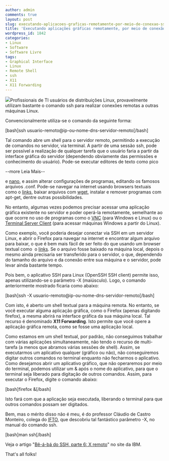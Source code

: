 ```yaml
---
author: admin
comments: true
layout: post
slug: executando-aplicacoes-graficas-remotamente-por-meio-de-conexao-ssh
title: 'Executando aplicações gráficas remotamente, por meio de conexão SSH: X11 Forwarding'
wordpress_id: 1842
categories:
- Linux
- Software
- Software Livre
tags:
- Graphical Interface
- Linux
- Remote Shell
- ssh
- X11
- X11 Forwarding
---
```


[![](http://manoelcampos.com/wp-content/uploads/ssh.jpg)](http://manoelcampos.com/wp-content/uploads/ssh.jpg)Profissionais de TI usuários de distribuições Linux, provavelmente utilizam bastante o comando ssh para realizar conexões remotas a outras máquinas Linux.

Convencionalmente utiliza-se o comando da seguinte forma:

[bash]ssh usuario-remoto@ip-ou-nome-dns-servidor-remoto[/bash]

Tal comando abre um shell para o servidor remoto, permitindo a execução de comandos no servidor, via terminal. A partir de uma sessão ssh, pode ser possível a realização de qualquer tarefa que o usuário faria a partir da interface gráfica do servidor (dependendo obviamente das permissões e conhecimento do usuário). Pode-se executar editores de texto como pico


--more Leia Mais--


 e [nano](http://www.nano-editor.org/), e assim alterar configurações de programas, editando os famosos arquivos .conf. Pode-se navegar na internet usando browsers textuais como o [links](http://links.sourceforge.net/), baixar arquivos com [wget](http://www.gnu.org/software/wget/), instalar e remover programas com apt-get, dentre outras possibilidades.

No entanto, algumas vezes podemos precisar acessar uma aplicação gráfica existente no servidor e poder operá-la remotamente, semelhante ao que ocorre no uso de programas como o [VNC](http://www.realvnc.com) (para Windows e Linux) ou o [Terminal Server Client](http://tsclient.sourceforge.net/) (para acessar máquinas Windows a partir do Linux).

Como exemplo, você poderia desejar conectar via SSH em um servidor Linux, e abrir o Firefox para navegar na internet e encontrar algum arquivo para baixar, o que é bem mais fácil de ser feito do que usando um browser textual como  o [links](http://links.sourceforge.net/). Se o arquivo fosse baixado na máquina local, depois o mesmo ainda precisaria ser transferido para o servidor, o que, dependendo do tamanho do arquivo e da conexão entre sua máquina e o servidor, pode levar ainda bastante tempo.

Pois bem, o aplicativo SSH para Linux (OpenSSH SSH client) permite isso, apenas utilizando-se o parâmetro -X (maiúsculo). Logo, o comando anteriormente mostrado ficaria como abaixo:

[bash]ssh -X usuario-remoto@ip-ou-nome-dns-servidor-remoto[/bash]

Com isto, é aberto um shell textual para a máquina remota. No entanto, se você executar alguma aplicação gráfica, como o Firefox (apenas digitando firefox), a mesma abrirá na interface gráfica da sua máquina local. Tal recurso é denominado **X11 Forwarding**. Isto permite que você opere a aplicação gráfica remota, como se fosse uma aplicação local.

Como estamos em um shell textual, por padrão, não conseguimos trabalhar com várias aplicações simultaneamente, não tendo o recurso de multi-tarefa (a menos que abramos várias sessões de shell). Assim, se executarmos um aplicativo qualquer (gráfico ou não), não conseguiremos digitar outros comandos no terminal enquanto não fecharmos o aplicativo. Como desejamos abrir um aplicativo gráfico, que não operaremos por meio do terminal, podemos utilizar um & após o nome do aplicativo, para que o terminal seja liberado para digitação de outros comandos. Assim, para executar o Firefox, digite o comando abaixo:

[bash]firefox &[/bash]

Isto fará com que a aplicação seja executada, liberando o terminal para que outros comandos possam ser digitados.

Bem, mas o mérito disso não é meu, é do professor Cláudio de Castro Monteiro, colega do [IFTO](http://www.ifto.edu.br), que descobriu tal fantástico parâmetro -X, no manual do comando ssh.

[bash]man ssh[/bash]

Veja o artigo "[Bê-á-bá do SSH, parte 6: X remoto](https://www.ibm.com/developerworks/mydeveloperworks/blogs/752a690f-8e93-4948-b7a3-c060117e8665/entry/b_C3_AA__C3_A1_b_C3_A1_do_ssh_parte_6_x_remoto10?lang=pt_br)" no site da IBM.

That's all folks!
